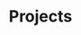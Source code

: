 ---
title: "Projects"
permalink: /projects/
layout: collection
collection: projects
author_profile: true
sort_by: order
toc: true
---